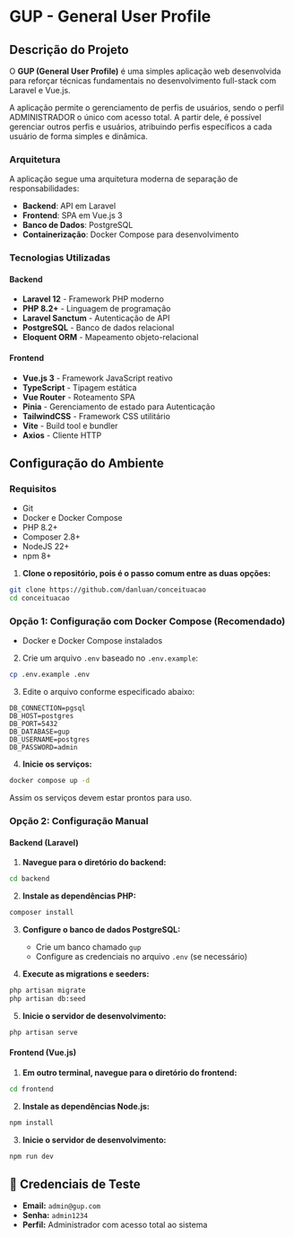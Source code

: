 # GUP - General User Profile

## Descrição do Projeto

O **GUP (General User Profile)** é uma simples aplicação web desenvolvida para reforçar técnicas fundamentais no desenvolvimento full-stack com Laravel e Vue.js.

A aplicação permite o gerenciamento de perfis de usuários, sendo o perfil ADMINISTRADOR o único com acesso total. A partir dele, é possível gerenciar outros perfis e usuários, atribuindo perfis específicos a cada usuário de forma simples e dinâmica.

### Arquitetura

A aplicação segue uma arquitetura moderna de separação de responsabilidades:

- **Backend**: API em Laravel
- **Frontend**: SPA em Vue.js 3
- **Banco de Dados**: PostgreSQL
- **Containerização**: Docker Compose para desenvolvimento

### Tecnologias Utilizadas

#### Backend

- **Laravel 12** - Framework PHP moderno
- **PHP 8.2+** - Linguagem de programação
- **Laravel Sanctum** - Autenticação de API
- **PostgreSQL** - Banco de dados relacional
- **Eloquent ORM** - Mapeamento objeto-relacional

#### Frontend

- **Vue.js 3** - Framework JavaScript reativo
- **TypeScript** - Tipagem estática
- **Vue Router** - Roteamento SPA
- **Pinia** - Gerenciamento de estado para Autenticação
- **TailwindCSS** - Framework CSS utilitário
- **Vite** - Build tool e bundler
- **Axios** - Cliente HTTP

## Configuração do Ambiente

### Requisitos

- Git
- Docker e Docker Compose
- PHP 8.2+
- Composer 2.8+
- NodeJS 22+
- npm 8+

1. **Clone o repositório, pois é o passo comum entre as duas opções:**

```bash
git clone https://github.com/danluan/conceituacao
cd conceituacao
```

### Opção 1: Configuração com Docker Compose (Recomendado)

- Docker e Docker Compose instalados

2. Crie um arquivo `.env` baseado no `.env.example`:

```bash
cp .env.example .env
```

3. Edite o arquivo conforme especificado abaixo:

```env
DB_CONNECTION=pgsql
DB_HOST=postgres
DB_PORT=5432
DB_DATABASE=gup
DB_USERNAME=postgres
DB_PASSWORD=admin
```

4. **Inicie os serviços:**

```bash
docker compose up -d
```

Assim os serviços devem estar prontos para uso.

### Opção 2: Configuração Manual

#### Backend (Laravel)

1. **Navegue para o diretório do backend:**

```bash
cd backend
```

2. **Instale as dependências PHP:**

```bash
composer install
```

3. **Configure o banco de dados PostgreSQL:**
   - Crie um banco chamado `gup`
   - Configure as credenciais no arquivo `.env` (se necessário)

4. **Execute as migrations e seeders:**

```bash
php artisan migrate
php artisan db:seed
```

5. **Inicie o servidor de desenvolvimento:**

```bash
php artisan serve
```

#### Frontend (Vue.js)

1. **Em outro terminal, navegue para o diretório do frontend:**

```bash
cd frontend
```

2. **Instale as dependências Node.js:**

```bash
npm install
```

3. **Inicie o servidor de desenvolvimento:**

```bash
npm run dev
```

## 🔐 Credenciais de Teste

- **Email:** `admin@gup.com`
- **Senha:** `admin1234`
- **Perfil:** Administrador com acesso total ao sistema
